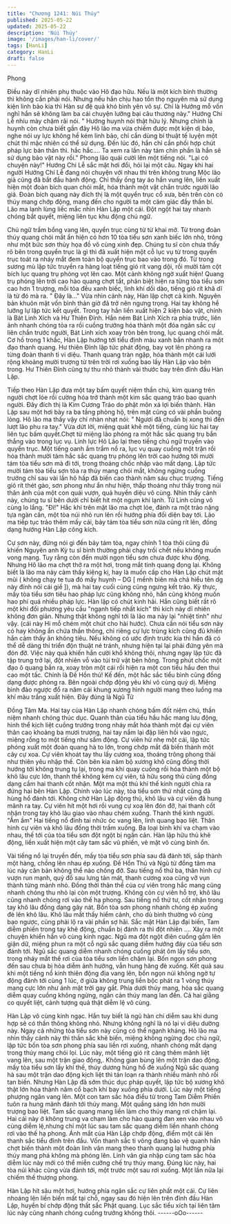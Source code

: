```yaml
---
title: "Chương 1241: Núi Thúy"
published: 2025-05-22
updated: 2025-05-22
description: 'Núi Thúy'
image: '/images/han-li/cover/'
tags: [HanLi]
category: HanLi
draft: false
---
```


Phong

Điều này dĩ nhiên phụ thuộc vào Hô đạo hữu. Nếu là một kích
bình thường thì không cần phải nói. Nhưng nếu hắn chịu hao tổn
thọ nguyên mà sử dụng kiện linh bảo kia thì Hàn sư đệ quả khó
bình yên vô sự. Chỉ là Hướng mỗ vốn nghĩ hắn sẽ không làm ba
cái chuyện lưỡng bại câu thương này." Hướng Chi Lễ nhíu mày
chậm rãi nói.
" Hướng huynh nói thật hữu lý. Nhưng chính là huynh còn chưa
biết gần đây Hô lão ma vừa chiếm được một kiện dị bảo, nghe nói
uy lực không hề kém linh bảo, chỉ cần dùng bí thuật tế luyện một
chút thì mặc nhiên có thể sử dụng. Đến lúc đó, hắn chỉ cần phối
hợp chút pháp lực bản thân thì. hắc hắc…. Ta xem ra lần này tám
chín phần là hắn sẽ sử dụng bảo vật này rồi." Phong lão quái cười
lên một tiếng nói.
"Lại có chuyện này!" Hướng Chi Lễ sắc mặt hơi đổi, hỏi lại một
câu.
Ngay khi hai người Hướng Chí Lễ đang nói chuyện với nhau thì
trên không trung Mộc lão giả cũng đã bắt đầu hành động.
Chỉ thấy ống tay áo hắn vung lên, liền xuất hiện một đoàn bích
quan chói mắt, hóa thành một vật chắn trước người lão giả.
Đoàn bích quang này đích thị là một quyển trục cổ xưa, bên trên
còn có thúy mang chớp động, mang đến cho người ta một cảm
giác đầy thần bí.
Lão ma lạnh lùng liếc mắc nhìn Hàn Lập một cái. Đột ngột hai tay
nhanh chóng bắt quyết, miệng liên tục khu động chú ngữ.

Chú ngữ trầm bổng vang lên, quyển trục cùng từ từ khai mở. Từ
trong đoàn thúy quang chói mắt ẩn hiện có hơn 10 tòa tiểu sơn
xanh biếc lớn nhỏ, trông như một bức sơn thủy họa đồ vô cùng
xinh đẹp.
Chúng tu sĩ còn chưa thấy rõ bên trong quyển trục là gì thì đã xuất
hiện một cỗ lục vụ từ trong quyển trục toát ra nháy mắt đem toàn
bộ quyển trục bao vào trong đó.
Từ trong sương mù lập tức truyền ra hàng loạt tiếng gió rít vang
dội, rồi mười tám cột bích lục quang trụ phóng vọt lên cao.
Một cảnh không ngờ xuất hiện!
Quang trụ phóng lên trời cao hào quang chợt tắt, phân biệt hiện ra
từng tòa tiểu sơn cao hơn 1 trượng, mỗi tòa đều xanh biếc, linh
khí dồi dào, tiếng gió rít khã dĩ là từ đó mà ra.
" Đây là…"
Vừa nhìn cảnh này, Hàn lập chợt cả kinh. Nguyên bản khuôn mặt
vốn bình thản giờ đã trở nên ngưng trọng. Hai tay không hề lưỡng
lự lập tức kết quyết.
Trong tay hắn liền xuất hiện 2 kiện bảo vật, chính là Bát Linh Xích
và Hư Thiên Đỉnh.
Hắn ném Bát Linh Xích ra phia trước, liên ảnh nhanh chóng tỏa ra
rồi cuồng trướng hóa thành một đóa ngân sắc cự liên chắn trước
người, Bát Linh xích xoay tròn bên trong, lục quang chói mắt.
Cơ hồ trong 1 khắc, Hàn Lập hướng tới tiểu định màu xanh bắn
nhanh ra một đạo thanh quang. Hư thiên Đỉnh lập tức phát động,
bay vọt lên phóng ra từng đoàn thanh ti vi diệu.
Thanh quang tràn ngập, hóa thành một cái lưới rộng khoảng mười
trượng từ trên trời rơi xuống bao lấy Hàn Lập vào bên trong.
Hư Thiên Đỉnh cũng tự thu nhỏ thành vài thước bay trên đỉnh đầu
Hàn Lập.

Tiếp theo Hàn Lập đưa một tay bấm quyết niệm thần chú, kim
quang trên người chợt lóe rồi cường hóa trở thành một kim sắc
quang tráo bao quanh người. Đây đích thị là Kim Cương Tráo do
phật môn xá lợi biến thành.
Hàn Lập sau một hơi bày ra ba tầng phòng hộ, trên mặt cũng có
vài phần buông lỏng.
Hô lão ma thấy vậy chỉ nhàn nhạt nói:
" Ngươi đã chuẩn bị xong thì đến lượt lão phu ra tay."
Vừa dứt lời, miệng quát khẽ một tiếng, cùng lúc hai tay liên tục
bấm quyết.Chợt từ miệng lão phóng ra một hắc sắc quang trụ bắn
thẳng vào trong lục vụ.
Linh lực Hô Lão lại theo tiếng chú ngữ truyền vào quyển trục.
Một tiếng oanh ầm trầm nổ ra, lục vụ quay cuồng một trận rồi hóa
thành mười tám hắc sắc quang trụ phóng lên trời cao hướng tới
mười tám tòa tiểu sơn mà đi tới, trong thoáng chốc nhập vào mất
dạng.
Lập tức mười tám tòa tiểu sơn tỏa ra thúy mang chói mắt, không
ngừng cuồng trướng chỉ sau vài lần hô hấp đã biến cao thành
năm sáu chục trượng. Tiếng gió rít thét gào, sơn phong như ẩn
như hiện, thấp thoáng như thấy trong núi thân ảnh của một con
quái vượn, quả huyền diệu vô cùng.
Nhìn thấy cảnh này, chúng tu sĩ bên dưới chỉ biết hít một ngụm khí
lạnh. Tử Linh cũng vô cùng lo lắng.
"Đi!"
Hắc khí trên mặt lão ma chợt lóe, đánh ra một trảo nặng tựa ngàn
cân, một tòa núi nhỏ run lên rồi hướng phía đối diện bay tới. Lão
ma tiếp tục trảo thêm mấy cái, bảy tám tòa tiểu sơn nữa cũng rít
lên, đồng dạng hướng Hàn Lập công kích.

Cự sơn này, đừng nói gì đến bảy tám tòa, ngay chính 1 tòa thôi
cũng đủ khiến Nguyên anh Kỳ tu sĩ bình thường phải chạy trối
chết nếu không muốn vong mạng.
Tuy rằng còn đến mười ngọn tiểu sơn chưa được khu động.
Nhưng Hô lão ma chợt thở ra một hơi, trong mắt tinh quang đọng
lại. Không biết là lão ma này cảm thấy kiêng kị, hay là muốn cấp
cho Hàn Lập chút mặt mũi ( không chạy te tua đó mấy huynh –
DG [ mềnh biên mà chả hiểu tên dg này đính nói cái giề ]), mà hai
tay cuối cùng cũng ngưng kết trảo.
Kỳ thực, mấy tòa tiểu sơn tiêu hao pháp lực cũng không nhỏ, hắn
cũng không muốn hao phí quá nhiều pháp lực.
Hàn lập có chút kinh hãi.
Hắn cũng biết rất rõ một khi đối phương yêu cầu "ngạnh tiếp nhất
kích" thì kích này dĩ nhiên không đơn giản. Nhưng thật không nghĩ
tới là lão ma này lại "nhiệt tình" như vậy. (cái này Hi mỗ chém một
chút cho hài hước).
Chưa cần nói tiểu sơn này có hay không ẩn chứa thần thông, chỉ
riêng cự lực trùng kích cũng đủ khiến hắn cảm thấy ăn không tiêu.
Nếu không có ước định trước kia thì hắn đã có thể dễ dàng thi
triển độn thuật né tránh, nhưng hiện tại lại phải đứng yên mà đón
đỡ.
Việc này quả khiến hắn cười khổ không thôi, nhưng ngay lập tức
đã tập trung trở lại, đột nhiên vỗ vào túi trữ vật bên hông.
Trong phút chốc một đạo ô quang bắn ra, xoay tròn một cái rồi
hiện ra một con tiểu hầu đen thui cao một tấc.
Chính là Đề Hồn thú!
Kế đến, một hắc sắc tiểu bình cũng đồng dạng được phóng ra.
Bên ngoài chớp động yêu khí vô cùng quỷ dị.
Miệng bình đảo ngược đổ ra năm cái khung xương hình người
mang theo luồng ma khí màu trắng xuất hiện. Đây đúng là Ngũ Tử

Đồng Tâm Ma.
Hai tay của Hàn Lập nhanh chóng bấm đốt niệm chú, thần niệm
nhanh chóng thúc dục.
Quanh thân của tiểu hầu hắc mang lưu động, hình thể kịch liệt
cuồng trướng trong nháy mắt hóa thành một đại cự viên thân cao
khoảng ba mươi trượng, hai tay nắm lại đập liên hồi vào ngực,
miệng rống to một tiếng như sấm động. Cự viên hừ nhẹ một cái,
lập tức phóng xuất một đoàn quang hà to lớn, trong chớp mắt đã
biến thành một cây cự xoa.
Cự viên khoát tay thu lấy cương xoa, thoáng trông phong thái như
thiên yêu nhập thế.
Còn bên kia năm bộ xương khô cũng đồng thời hướng tới không
trung tụ lại, trong ma khí quay cuồng rồi hóa thành một bộ khô lâu
cực lớn, thanh thế không kém cự viên, tả hữu song thủ cũng đồng
dạng cầm hai thanh cốt nhận.
Một ma một thú khí thế kinh người chia ra đứng hai bên Hàn Lập.
Chính vào lúc này, tòa tiểu sơn thứ nhất cũng đã hùng hổ đánh
tới.
Không chờ Hàn Lập động thủ, khô lâu và cự viên đã hung mãnh
ra tay.
Cự viên hít một hơi rồi vung cự xoa lên đón đỡ, hai thanh cốt nhận
trong tay khô lâu giao vào nhau chém xuống. Thanh thế kinh
người.
"Ầm ầm" Hai tiếng nổ đinh tai nhức óc vang lên, linh quang bạo
liệt. Thân hình cự viên và khô lâu đồng thời trầm xuống. Ba loại
binh khí va chạm vào nhau, thế tới của tòa tiểu sơn đột ngột bị
ngăn cản.
Hàn lập hữu thủ khẽ động, liền xuất hiện một cây tam sắc vũ
phiến, vẻ mặt vô cùng bình ổn.

Vài tiếng nổ lại truyền đến, mấy tòa tiểu sơn phía sau đã đánh tới,
sắp thành một hàng, chồng lên nhau ép xuống.
Đế Hồn Thú và Ngũ tử đồng tâm ma lúc này căn bản không thể
nào chống đỡ. Sau tiếng nổ thứ ba, thân hình cự vượn run mạnh,
quỷ đồ sau lưng tản mát, thanh cương xoa cũng vỡ vụn thành
từng mảnh nhỏ.
Đồng thời thân thể của cự viên trong hắc mang cũng nhanh
chóng thu nhỏ lại còn một trượng.
Không còn cự viên hỗ trợ, khô lâu cũng nhanh chóng rơi vào thế
hạ phong. Sau tiếng nổ thứ tư, cốt nhận trong tay khô lâu đồng
dạng gãy nát. Bốn tòa sơn phong nhanh chóng ép xuống đè lên
khô lâu.
Khô lâu mắt thấy hiểm cảnh, cho dù bình thường vô cùng bạo
ngược, cũng phải lộ ra vài phần sợ hãi.
Sắc mặt Hàn Lập đại biến, Tam diễm phiến trong tay khẽ động,
chuẩn bị đánh ra thì đột nhiên ….
Xảy ra một chuyện khiến hắn vô cùng kinh ngạc.
Ngũ ma đột ngột điên cuồng gầm lên giận dữ, miệng phun ra một
cỗ ngũ sắc quang diễm hướng đáy của tiểu sơn đánh tới.
Ngũ sắc quang diễm nhanh chóng cuồng phát ôm lấy tiểu sơn,
trong nháy mắt thế rơi của tòa tiểu sơn liền chậm lại.
Bốn ngọn sơn phong đến sau chưa bị hỏa diễm ảnh hưởng, vẫn
hung hăng đè xuống. Kết quả sau khi một tiếng nổ kinh thiên
động địa vang lên, bốn ngọn núi không ngờ tự động đánh tới
cùng 1 lúc, ở giữa không trung liền bộc phát ra 1 vòng thúy mang
cực lớn như ánh mặt trời gay gắt.
Phía dưới thúy mang, hỏa sắc quang diễm quay cuồng không
ngừng, ngăn cản thúy mang lan đến.
Cả hai giằng co quyết liệt, cảnh tượng quả thật diễm lệ vô cùng.

Hàn Lập vô cùng kinh ngạc. Hắn tuy biết là ngũ hàn chí diễm sau
khi dung hợp sẽ có thần thông không nhỏ. Nhưng không nghĩ là
nó lại vi diệu dường này. Ngay cả những tòa tiểu sơn này cũng có
thể ngạnh kháng.
Hô lão ma nhìn thấy cảnh này thì thần sắc khẽ biến, miệng không
ngừng đọc chú ngữ, lập tức bốn tòa sơn phong phía sau liền rơi
xuống, nhanh chóng mất dạng trong thúy mang chói lọi.
Lúc này, một tiếng gió rít càng thêm mãnh liệt vang lên, sau một
trận giao động,. Không gian bùng lên một trận dao động. mấy tòa
tiểu sơn lấy khí thế, thúy dương hùng hổ đè xuống
Ngũ sắc quang hà sau một trận dao động kịch liệt thì tán loạn ra
thành nhiều mảnh nhỏ rồi tan biến.
Nhưng Hàn Lập đã sớm thúc dục pháp quyết, lập tức bộ xương
khô thật lớn hóa thành năm cổ bạch khí bay xuống phía dưới. Lúc
này một tiếng phượng ngân vang lên. Một con tam sắc hỏa điểu
từ trong Tam Diễm Phiến tuôn ra hung mãnh đánh tới thúy mang.
Một quầng sáng lớn hơn mười trượng bao liệt. Tam sắc quang
mang liền làm cho thúy mang rơi chậm lại. Hai cái này ở không
trung va chạm làm cho hào quang đan xen vào nhau vô cùng
diễm lệ,nhưng chỉ một lúc sau tam sắc quang diễm liền nhanh
chóng rơi vào thế hạ phong.
Ánh mắt của Hàn Lập chớp động, điểm một cái lên thanh sắc tiểu
đỉnh trên đầu.
Vốn thanh sắc ti võng đang bảo vệ quanh hắn chợt biến thành
một đoàn linh vân mang theo thanh quang lại hướng phía thúy
mang phá không mà phóng lên.
Linh vân gia nhập cùng tam sắc hỏa diễm lúc này mới có thể
miễn cưỡng chế trụ thúy mang.
Đúng lúc này, hai tòa núi khác cũng vừa đánh tới, một trước một
sau rơi xuống. Một lần nữa lại chiếm thế thượng phong.

Hàn Lập hít sâu một hơi, hướng phía ngân sắc cự liên phất một
cái.
Cự liên nhoáng lên liền biến mất tại chỗ, ngay sau đó hiện lên
trên đỉnh đầu Hàn Lập, huyền bí chớp động thất sắc Phật quang.
Lục sắc tiểu xích tại liên tâm lúc này cũng nhanh chóng cuồng
trướng không thôi.
------oOo------
